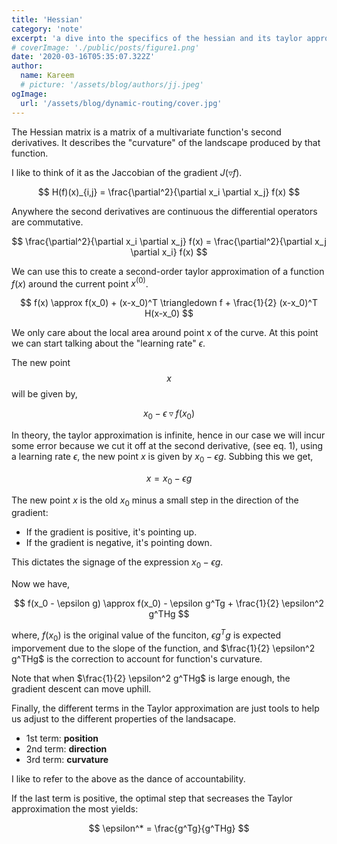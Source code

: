 ```yaml
---
title: 'Hessian'
category: 'note'
excerpt: 'a dive into the specifics of the hessian and its taylor approximation'
# coverImage: './public/posts/figure1.png'
date: '2020-03-16T05:35:07.322Z'
author:
  name: Kareem
  # picture: '/assets/blog/authors/jj.jpeg'
ogImage:
  url: '/assets/blog/dynamic-routing/cover.jpg'
---
```


The Hessian matrix is a matrix of a multivariate function's second derivatives. It describes the "curvature" of the landscape produced by that function.

I like to think of it as the Jaccobian of the gradient $J(\triangledown f)$.

$$
H(f)(x)_{i,j} = \frac{\partial^2}{\partial x_i \partial x_j} f(x)
$$

Anywhere the second derivatives are continuous the differential operators are commutative.

$$
\frac{\partial^2}{\partial x_i \partial x_j} f(x) = \frac{\partial^2}{\partial x_j \partial x_i} f(x)
$$


We can use this to create a second-order taylor approximation of a function $f(x)$ around the current point $x^{(0)}$.

$$
f(x) \approx f(x_0) + (x-x_0)^T \triangledown f + \frac{1}{2} (x-x_0)^T H(x-x_0)
$$

We only care about the local area around point x of the curve. At this point we can start talking about the "learning rate" $\epsilon$.

The new point $$x$$ will be given by,

$$
x_0 - \epsilon \triangledown f(x_0)
$$

In theory, the taylor approximation is infinite, hence in our case we will incur some error because we cut it off at the second derivative, (see eq. 1), using a learning rate $\epsilon$, the new point $x$ is given by $x_0 - \epsilon g$. Subbing this we get,

$$
x = x_0 - \epsilon g
$$

The new point $x$ is the old $x_0$ minus a small step in the direction of the gradient:

- If the gradient is positive, it's pointing up.
- If the gradient is negative, it's pointing down.

This dictates the signage of the expression $x_0 - \epsilon g$.

Now we have,

$$
f(x_0 - \epsilon g) \approx f(x_0) - \epsilon g^Tg + \frac{1}{2} \epsilon^2 g^THg
$$

where,
$f(x_0)$ is the original value of the funciton,
$\epsilon g^Tg$ is expected imporvement due to the slope of the function, and
$\frac{1}{2} \epsilon^2 g^THg$ is the correction to account for function's curvature.

Note that when $\frac{1}{2} \epsilon^2 g^THg$ is large enough, the gradient descent can move uphill.

Finally, the different terms in the Taylor approximation are just tools to help us adjust to the different properties of the landsacape.

- 1st term: **position**
- 2nd term: **direction**
- 3rd term: **curvature**

I like to refer to the above as the dance of accountability.

If the last term is positive, the optimal step that secreases the Taylor approximation the most yields:

$$
\epsilon^* = \frac{g^Tg}{g^THg}
$$